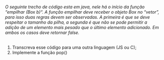 ###### O seguinte trecho de código esta em java, nele há o início da função “empilhar (Box b)“. A função empilhar deve receber o objeto Box no “vetor”, para isso duas regras devem ser observadas. A primeira é que se deve respeitar o tamanho da pilha, a segunda é que não se pode permitir a adição de um elemento mais pesado que o último elemento adicionado. Em ambos os casos deve retornar false.

1. Transcreva esse código para uma outra linguagem (JS ou C);
2. Implemente a função pop()
